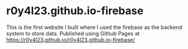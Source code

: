 # r0y4l23.github.io-firebase
This is the first website I built where I used the firebase as the backend system to store data. 
Published using Github Pages at https://r0y4l23.github.io/r0y4l23.github.io-firebase/
